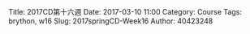 Title: 2017CD第十六週
Date: 2017-03-10 11:00
Category: Course
Tags: brython, w16
Slug: 2017springCD-Week16
Author: 40423248



